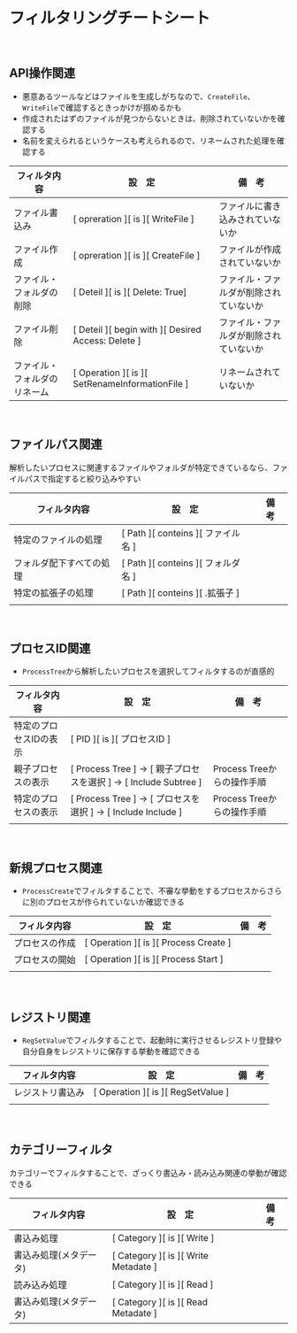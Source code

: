 # フィルタリングチートシート
  
<br>
  
## API操作関連
- 悪意あるツールなどはファイルを生成しがちなので、`CreateFile`、`WriteFile`で確認するときっかけが掴めるかも
- 作成されたはずのファイルが見つからないときは、削除されていないかを確認する
- 名前を変えられるというケースも考えられるので、リネームされた処理を確認する  
  
| フィルタ内容 | 設　定 | 備　考 |
| --- | --- | --- |
| ファイル書込み | [ opreration ][ is ][ WriteFile ] | ファイルに書き込みされていないか |
| ファイル作成 | [ opreration ][ is ][ CreateFile ] | ファイルが作成されていないか |
| ファイル・フォルダの削除 | [ Deteil ][ is ][ Delete: True] | ファイル・ファルダが削除されていないか |
| ファイル削除 | [ Deteil ][ begin with ][ Desired Access: Delete ] | ファイル・ファルダが削除されていないか |
| ファイル・フォルダのリネーム | [ Operation ][ is ][ SetRenameInformationFile ] | リネームされていないか |
  
<br>
  
## ファイルパス関連
解析したいプロセスに関連するファイルやフォルダが特定できているなら、ファイルパスで指定すると絞り込みやすい  
  
| フィルタ内容 | 設　定 | 備　考 |
| --- | --- | --- |
| 特定のファイルの処理 | [ Path ][ conteins ][ ファイル名 ] |  |
| フォルダ配下すべての処理 | [ Path ][ conteins ][ フォルダ名 ] |  |
| 特定の拡張子の処理 | [ Path ][ conteins ][ .拡張子 ] |  |
|  |  |  |
  
<br>
  
## プロセスID関連
- `ProcessTree`から解析したいプロセスを選択してフィルタするのが直感的  
  
| フィルタ内容 | 設　定 | 備　考 |
| --- | --- | --- |
| 特定のプロセスIDの表示 | [ PID ][ is ][ プロセスID ] |  |
| 親子プロセスの表示 | [ Process Tree ] -> [ 親子プロセスを選択 ] -> [ Include Subtree ] | Process Treeからの操作手順 |
| 特定のプロセスの表示 | [ Process Tree ] -> [ プロセスを選択 ] -> [ Include Include ] | Process Treeからの操作手順 |
|  |  |  |
  
<br>
  
## 新規プロセス関連
- `ProcessCreate`でフィルタすることで、不審な挙動をするプロセスからさらに別のプロセスが作られていないか確認できる  
  
| フィルタ内容 | 設　定 | 備　考 |
| --- | --- | --- |
| プロセスの作成 | [ Operation ][ is ][ Process Create ]|  |
| プロセスの開始 | [ Operation ][ is ][ Process Start ] |  |
|  |  |  |
　　
<br>
  
## レジストリ関連
- `RegSetValue`でフィルタすることで、起動時に実行させるレジストリ登録や自分自身をレジストリに保存する挙動を確認できる  
  
| フィルタ内容 | 設　定 | 備　考 |
| --- | --- | --- |
| レジストリ書込み | [ Operation ][ is ][ RegSetValue ] |  |
|  |  |  |
　　
<br>
  
## カテゴリーフィルタ
カテゴリーでフィルタすることで、ざっくり書込み・読み込み関連の挙動が確認できる  
  
| フィルタ内容 | 設　定 | 備　考 |
| --- | --- | --- |
| 書込み処理 | [ Category ][ is ][ Write ] |  |
| 書込み処理(メタデータ) | [ Category ][ is ][ Write Metadate ] |  |
| 読み込み処理 | [ Category ][ is ][ Read ] |  |
| 書込み処理(メタデータ) | [ Category ][ is ][ Read Metadate ] |  |
　　
<br>